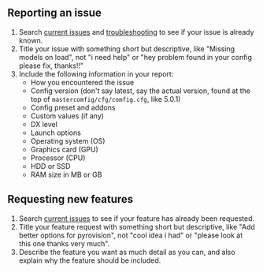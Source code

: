 ## Reporting an issue

1. Search [current issues](https://github.com/mastercoms/tf2cfg/issues) and
[troubleshooting](https://github.com/mastercoms/tf2cfg/wiki/Troubleshooting)
to see if your issue is already known.
2. Title your issue with something short but descriptive, like "Missing models on load",
not "i need help" or "hey problem found in your config please fix, thanks!!"
3. Include the following information in your report:
    * How you encountered the issue
    * Config version (don't say latest, say the actual version, found at the top of `mastercomfig/cfg/comfig.cfg`, like 5.0.1)
    * Config preset and addons
    * Custom values (if any)
    * DX level
    * Launch options
    * Operating system (OS)
    * Graphics card (GPU)
    * Processor (CPU)
    * HDD or SSD
    * RAM size in MB or GB

## Requesting new features

1. Search [current issues](https://github.com/mastercoms/tf2cfg/issues)
to see if your feature has already been requested.
2. Title your feature request with something short but descriptive, like "Add better options for pyrovision",
not "cool idea i had" or "please look at this one thanks very much".
3. Describe the feature you want as much detail as you can, and also explain why the feature should be included.
